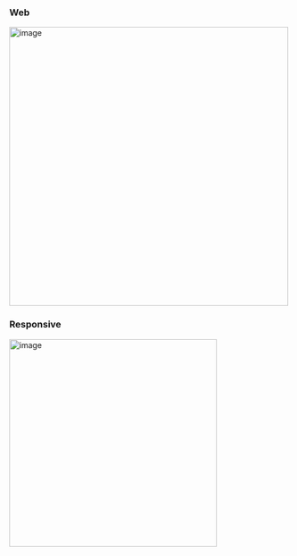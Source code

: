### Web
<img width="500" alt="image" src="https://user-images.githubusercontent.com/98692987/180141312-2f9385bc-44f5-4a85-a95c-fe75b338900f.png">

### Responsive
<img width="372" alt="image" src="https://user-images.githubusercontent.com/98692987/180141370-4a2ce90f-0839-48b2-b4f8-560b82adf9ee.png">
